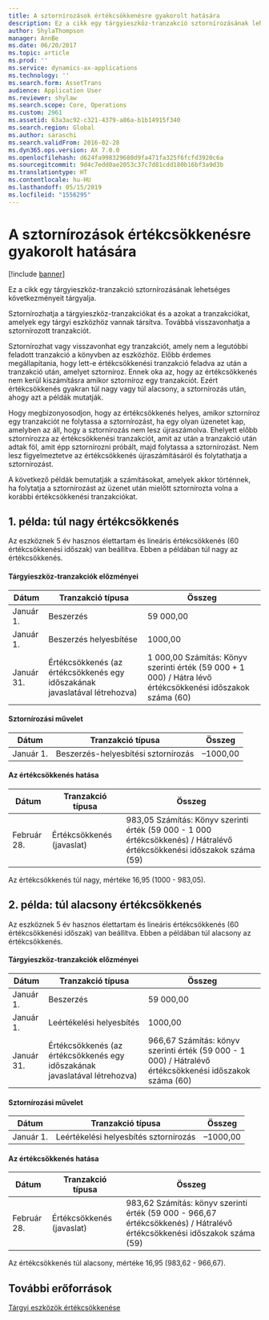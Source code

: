 ```yaml
---
title: A sztornírozások értékcsökkenésre gyakorolt hatására
description: Ez a cikk egy tárgyieszköz-tranzakció sztornírozásának lehetséges következményeit tárgyalja.
author: ShylaThompson
manager: AnnBe
ms.date: 06/20/2017
ms.topic: article
ms.prod: ''
ms.service: dynamics-ax-applications
ms.technology: ''
ms.search.form: AssetTrans
audience: Application User
ms.reviewer: shylaw
ms.search.scope: Core, Operations
ms.custom: 2961
ms.assetid: 63a3ac92-c321-4379-a86a-b1b14915f340
ms.search.region: Global
ms.author: saraschi
ms.search.validFrom: 2016-02-28
ms.dyn365.ops.version: AX 7.0.0
ms.openlocfilehash: d624fa998329680d9fa471fa325f6fcfd3920c6a
ms.sourcegitcommit: 9d4c7edd0ae2053c37c7d81cdd180b16bf3a9d3b
ms.translationtype: HT
ms.contentlocale: hu-HU
ms.lasthandoff: 05/15/2019
ms.locfileid: "1556295"
---
```

# <a name="depreciation-effects-with-reversals"></a>A sztornírozások értékcsökkenésre gyakorolt hatására

[!include [banner](../includes/banner.md)]

Ez a cikk egy tárgyieszköz-tranzakció sztornírozásának lehetséges következményeit tárgyalja. 

Sztornírozhatja a tárgyieszköz-tranzakciókat és a azokat a tranzakciókat, amelyek egy tárgyi eszközhöz vannak társítva. Továbbá visszavonhatja a sztornírozott tranzakciót. 

Sztornírozhat vagy visszavonhat egy tranzakciót, amely nem a legutóbbi feladott tranzakció a könyvben az eszközhöz. Előbb érdemes megállapítania, hogy lett-e értékcsökkenési tranzakció feladva az után a tranzakció után, amelyet sztorníroz. Ennek oka az, hogy az értékcsökkenés nem kerül kiszámításra amikor sztorníroz egy tranzakciót. Ezért értékcsökkenés gyakran túl nagy vagy túl alacsony, a sztornírozás után, ahogy azt a példák mutatják. 

Hogy megbizonyosodjon, hogy az értékcsökkenés helyes, amikor sztorníroz egy tranzakciót ne folytassa a sztornírozást, ha egy olyan üzenetet kap, amelyben az áll, hogy a sztornírozás nem lesz újraszámolva. Ehelyett előbb sztornírozza az értékcsökkenési tranzakciót, amit az után a tranzakció után adtak föl, amit épp sztornírozni próbált, majd folytassa a sztornírozást. Nem lesz figyelmeztetve az értékcsökkenés újraszámításáról és folytathatja a sztornírozást. 

A következő példák bemutatják a számításokat, amelyek akkor történnek, ha folytatja a sztornírozást az üzenet után mielőtt sztornírozta volna a korábbi értékcsökkenési tranzakciókat.

## <a name="example-1-depreciation-is-overstated"></a> 1. példa: túl nagy értékcsökkenés
Az eszköznek 5 év hasznos élettartam és lineáris értékcsökkenés (60 értékcsökkenési időszak) van beállítva. Ebben a példában túl nagy az értékcsökkenés.
#### <a name="asset-transaction-history"></a>Tárgyieszköz-tranzakciók előzményei

| Dátum       | Tranzakció típusa                                                          | Összeg                                    |
|------------|---------------------------------------------------------------------------|-------------------------------------------|
| Január 1.  | Beszerzés                                                               | 59 000,00                                 |
| Január 1.  | Beszerzés helyesbítése                                                    | 1000,00                                  |
| Január 31. | Értékcsökkenés (az értékcsökkenés egy időszakának javaslatával létrehozva) | 1 000,00 Számítás: Könyv szerinti érték (59 000 + 1 000) / Hátra lévő értékcsökkenési időszakok száma (60) |

#### <a name="reversal-action"></a>Sztornírozási művelet

| Dátum      | Tranzakció típusa                | Összeg    |
|-----------|---------------------------------|-----------|
| Január 1. | Beszerzés-helyesbítési sztornírozás | –1000,00 |

#### <a name="depreciation-effect"></a>Az értékcsökkenés hatása

| Dátum        | Tranzakció típusa        | Összeg                                                                                |
|-------------|-------------------------|---------------------------------------------------------------------------------------|
| Február 28. | Értékcsökkenés (javaslat) | 983,05 Számítás: Könyv szerinti érték (59 000 - 1 000 értékcsökkenés) / Hátralévő értékcsökkenési időszakok száma (59) |

Az értékcsökkenés túl nagy, mértéke 16,95 (1000 - 983,05).

## <a name="example-2-depreciation-is-understated"></a> 2. példa: túl alacsony értékcsökkenés
Az eszköznek 5 év hasznos élettartam és lineáris értékcsökkenés (60 értékcsökkenési időszak) van beállítva. Ebben a példában túl alacsony az értékcsökkenés.
#### <a name="asset-transaction-history"></a>Tárgyieszköz-tranzakciók előzményei

| Dátum       | Tranzakció típusa                                                          | Összeg                                      |
|------------|---------------------------------------------------------------------------|---------------------------------------------|
| Január 1.  | Beszerzés                                                               | 59 000,00                                   |
| Január 1.  | Leértékelési helyesbítés                                                     | 1000,00                                    |
| Január 31. | Értékcsökkenés (az értékcsökkenés egy időszakának javaslatával létrehozva) | 966,67 Számítás: könyv szerinti érték (59 000 - 1 000) / Hátralévő értékcsökkenési időszakok száma (60) |

#### <a name="reversal-action"></a>Sztornírozási művelet

| Dátum      | Tranzakció típusa               | Összeg    |
|-----------|--------------------------------|-----------|
| Január 1. | Leértékelési helyesbítés sztornírozás | –1000,00 |

#### <a name="depreciation-effect"></a>Az értékcsökkenés hatása

| Dátum        | Tranzakció típusa        | Összeg                                                                                       |
|-------------|-------------------------|----------------------------------------------------------------------------------------------|
| Február 28. | Értékcsökkenés (javaslat) | 983,62 Számítás: könyv szerinti érték (59 000 - 966,67 értékcsökkenés) / Hátralévő értékcsökkenési időszakok száma (59) |

Az értékcsökkenés túl alacsony, mértéke 16,95 (983,62 - 966,67).



<a name="additional-resources"></a>További erőforrások
--------

[Tárgyi eszközök értékcsökkenése](fixed-asset-depreciation.md)



